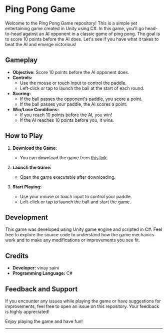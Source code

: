 

# Ping Pong Game

Welcome to the Ping Pong Game repository! This is a simple yet entertaining game created in Unity using C#. In this game, you'll go head-to-head against an AI opponent in a classic game of ping pong. The goal is to score 10 points before the AI does. Let's see if you have what it takes to beat the AI and emerge victorious!

## Gameplay

- **Objective:** Score 10 points before the AI opponent does.
- **Controls:**
  - Use the mouse or touch input to control the paddle.
  - Left-click or tap to launch the ball at the start of each round.
- **Scoring:** 
  - If the ball passes the opponent's paddle, you score a point.
  - If the ball passes your paddle, the AI scores a point.
- **Win/Lose Conditions:**
  - If you reach 10 points before the AI, you win!
  - If the AI reaches 10 points before you, it wins.

## How to Play

1. **Download the Game:**
   - You can download the game from [this link](https://vinay-saini.itch.io/pin).

2. **Launch the Game:**
   - Open the game executable after downloading.

3. **Start Playing:**
   - Use your mouse or touch input to control your paddle.
   - Left-click or tap to launch the ball and start the game.

## Development

This game was developed using Unity game engine and scripted in C#. Feel free to explore the source code to understand how the game mechanics work and to make any modifications or improvements you see fit.

## Credits

- **Developer:** vinay saini
- **Programming Language:** C#

## Feedback and Support

If you encounter any issues while playing the game or have suggestions for improvements, feel free to open an issue on this repository. Your feedback is highly appreciated!

Enjoy playing the game and have fun!

---

